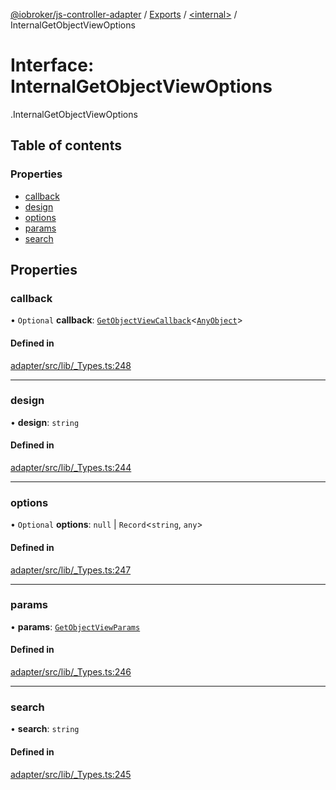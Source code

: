 [@iobroker/js-controller-adapter](../README.md) / [Exports](../modules.md) / [<internal\>](../modules/internal_.md) / InternalGetObjectViewOptions

# Interface: InternalGetObjectViewOptions

[<internal>](../modules/internal_.md).InternalGetObjectViewOptions

## Table of contents

### Properties

- [callback](internal_.InternalGetObjectViewOptions.md#callback)
- [design](internal_.InternalGetObjectViewOptions.md#design)
- [options](internal_.InternalGetObjectViewOptions.md#options)
- [params](internal_.InternalGetObjectViewOptions.md#params)
- [search](internal_.InternalGetObjectViewOptions.md#search)

## Properties

### callback

• `Optional` **callback**: [`GetObjectViewCallback`](../modules/internal_.md#getobjectviewcallback)<[`AnyObject`](../modules/internal_.md#anyobject)\>

#### Defined in

[adapter/src/lib/_Types.ts:248](https://github.com/ioBroker/ioBroker.js-controller/blob/4e47270e/packages/adapter/src/lib/_Types.ts#L248)

___

### design

• **design**: `string`

#### Defined in

[adapter/src/lib/_Types.ts:244](https://github.com/ioBroker/ioBroker.js-controller/blob/4e47270e/packages/adapter/src/lib/_Types.ts#L244)

___

### options

• `Optional` **options**: ``null`` \| `Record`<`string`, `any`\>

#### Defined in

[adapter/src/lib/_Types.ts:247](https://github.com/ioBroker/ioBroker.js-controller/blob/4e47270e/packages/adapter/src/lib/_Types.ts#L247)

___

### params

• **params**: [`GetObjectViewParams`](internal_.GetObjectViewParams.md)

#### Defined in

[adapter/src/lib/_Types.ts:246](https://github.com/ioBroker/ioBroker.js-controller/blob/4e47270e/packages/adapter/src/lib/_Types.ts#L246)

___

### search

• **search**: `string`

#### Defined in

[adapter/src/lib/_Types.ts:245](https://github.com/ioBroker/ioBroker.js-controller/blob/4e47270e/packages/adapter/src/lib/_Types.ts#L245)
